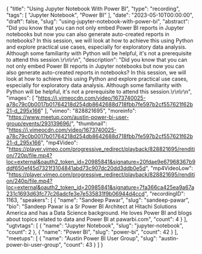 {
  "title": "Using Jupyter Notebook With Power BI",
  "type": "recording",
  "tags": [
    "Jupyter Notebook",
    "Power BI"
  ],
  "date": "2023-05-10T00:00:00",
  "draft": false,
  "slug": "using-jupyter-notebook-with-power-bi",
  "abstract": "Did you know that you can not only embed Power BI reports in Jupyter notebooks but now you can also generate auto-created reports in notebooks? In this session, we will look at how to achieve this using Python and explore practical use cases, especially for exploratory data analysis. Although some familiarity with Python will be helpful, it's not a prerequisite to attend this session.\r\n\r\n",
  "description": "Did you know that you can not only embed Power BI reports in Jupyter notebooks but now you can also generate auto-created reports in notebooks? In this session, we will look at how to achieve this using Python and explore practical use cases, especially for exploratory data analysis. Although some familiarity with Python will be helpful, it's not a prerequisite to attend this session.\r\n\r\n",
  "images": [
    "https://i.vimeocdn.com/video/1673740025-a78c79c0b0017b01764218d254db8642688d718fbb7fe597b2cf557621f62b21-d_295x166"
  ],
  "vimeo": "828821695",
  "moreinfo": "https://www.meetup.com/austin-power-bi-user-group/events/293139696/",
  "thumbnail": "https://i.vimeocdn.com/video/1673740025-a78c79c0b0017b01764218d254db8642688d718fbb7fe597b2cf557621f62b21-d_295x166",
  "mp4Video": "https://player.vimeo.com/progressive_redirect/playback/828821695/rendition/720p/file.mp4?loc=external&oauth2_token_id=20985841&signature=20fdae9e67968367b9ddf650ef45d7321f3104841abd73c907dc20dd3ddb0e5d",
  "mp4VideoLow": "https://player.vimeo.com/progressive_redirect/playback/828821695/rendition/240p/file.mp4?loc=external&oauth2_token_id=20985841&signature=7fa366ca425ea9a67a231c1693d63fc77c26adcfe3e7e535831f9b06944d4ccd",
  "recordingID": 1163,
  "speakers": [
    {
      "name": "Sandeep Pawar",
      "slug": "sandeep-pawar",
      "bio": "Sandeep Pawar is a Sr Power BI Architect at Hitachi Solutions America and has a Data Science background. He loves Power BI and blogs about topics related to data and Power BI at pawarbi.com",
      "count": 4
    }
  ],
  "ugtvtags": [
    {
      "name": "Jupyter Notebook",
      "slug": "jupyter-notebook",
      "count": 2
    },
    {
      "name": "Power BI",
      "slug": "power-bi",
      "count": 42
    }
  ],
  "meetups": [
    {
      "name": "Austin Power BI User Group",
      "slug": "austin-power-bi-user-group",
      "count": 43
    }
  ]
}